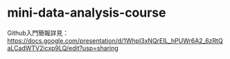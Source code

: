 # mini-data-analysis-course

Github入門簡報詳見：
https://docs.google.com/presentation/d/1Whpl3xNQrEIL_hPUWr6A2_6zRtQaLCadWTV2icxp9LQ/edit?usp=sharing
